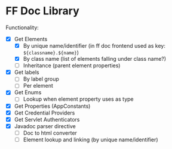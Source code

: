 # FF Doc Library

Functionality:
- [x] Get Elements
  - [x] By unique name/identifier (in ff doc frontend used as key: `${classname}.${name}`)
  - [x] By class name (list of elements falling under class name?)
  - [ ] Inheritance (parent element properties)
- [x] Get labels
  - [ ] By label group
  - [ ] Per element
- [x] Get Enums
  - [ ] Lookup when element property uses as type
- [x] Get Properties (AppConstants)
- [x] Get Credential Providers
- [x] Get Servlet Authenticators
- [x] Javadoc parser directive
  - [ ] Doc to html converter
  - [ ] Element lookup and linking (by unique name/identifier)
